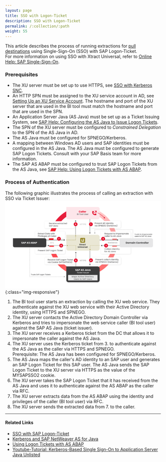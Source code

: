 ```yaml
---
layout: page
title: SSO with Logon-Ticket
description: SSO with Logon-Ticket
permalink: /:collection/:path
weight: 55
---
```


This article describes the process of running extractions for [pull destinations](https://help.theobald-software.com/en/xtract-universal/destinations#pull-and-push-destinations) using Single-Sign-On (SSO) with SAP Logon-Ticket. <br>
For more information on using SSO with Xtract Universal, refer to [Online Help: SAP Single-Sign-On](https://help.theobald-software.com/en/xtract-universal/advanced-techniques/sap-single-sign-on).

### Prerequisites

- The XU server must be set up to use HTTPS, see [SSO with Kerberos SNC](https://help.theobald-software.com/en/xtract-universal/advanced-techniques/sap-single-sign-on/sso-with-kerberos-snc). 
- An HTTP SPN must be assigned to the XU service account in AD, see [Setting Up an XU Service Account](https://help.theobald-software.com/en/xtract-universal/advanced-techniques/service-account).
The hostname and port of the XU server that are used in the BI tool must match the hostname and port that are used in the SPN.
- An Application Server Java (AS Java) must be set up as a Ticket Issuing System, see [SAP Help: Configuring the AS Java to Issue Logon Tickets](https://help.sap.com/doc/saphelp_nw75/7.5.5/EN-US/4a/412251343f2ab1e10000000a42189c/frameset.htm).
- The SPN of the XU server must be configured to *Constrained Delegation* to the SPN of the AS Java in AD.
- The AS Java must be configured for SPNEGO/Kerberos.
- A mapping between Windows AD users and SAP identities must be configured in the AS Java. 
The AS Java must be configured to generate SAP Logon Tickets.
Consult with your SAP Basis team for more information.
- The SAP AS ABAP must be configured to trust SAP Logon Tickets from the AS Java, see [SAP Help: Using Logon Tickets with AS ABAP](https://help.sap.com/doc/saphelp_nw75/7.5.5/en-US/9d/472b83bbed4915b84b30e539c625ae/frameset.htm).

### Process of Authentication

The following graphic illustrates the process of calling an extraction with SSO via Ticket Issuer:<br>
![SSO-with-Logon-Ticket1](/img/contents/SSO-with-Logon-Ticket.png){:class="img-responsive"}

1. The BI tool user starts an extraction by calling the XU web service. 
They authenticate against the XU web service with their Active Directory identity, using HTTPS and SPNEGO.<br>
2. The XU server contacts the Active Directory Domain Controller via Kerberos and tries to impersonate the web service caller (BI tool user) against the SAP AS Java (ticket issuer).
3. The XU server receives a Kerberos ticket from the DC that allows it to impersonate the caller against the AS Java.<br>
4. The XU server uses the Kerberos ticket from 3. to authenticate against the AS Java as the caller via HTTPS and SPNEGO.<br>Prerequisite: The AS Java has been configured for SPNEGO/Kerberos.
5. The AS Java maps the caller's AD identity to an SAP user and generates an SAP Logon Ticket for this SAP user. 
The AS Java sends the SAP Logon Ticket to the XU server via HTTPS as the value of the MYSAPSSO2 cookie.<br>
6. The XU server takes the SAP Logon Ticket that it has received from the AS Java and uses it to authenticate against the AS ABAP as the caller via RFC.<br>
7. The XU server extracts data from the AS ABAP using the identity and privileges of the caller (BI tool user) via RFC.
8. The XU server sends the extracted data from 7. to the caller.

******

#### Related Links
- [SSO with SAP Logon-Ticket](https://help.theobald-software.com/en/xtract-universal/advanced-techniques/sap-single-sign-on/sso-with-sap-logon-ticket)
- [Kerberos and SAP NetWeaver AS for Java](https://help.sap.com/doc/saphelp_nw75/7.5.5/EN-US/4c/8a4d292e2849a8b7cbd229be5c94a5/frameset.htm)
- [Using Logon Tickets with AS ABAP](https://help.sap.com/doc/saphelp_nw75/7.5.5/EN-US/d0/dc33c460a243929b7ec120f55af101/frameset.htm)
- [Youtube-Tutorial: Kerberos-Based Single Sign-On to Application Server Java Unlisted](https://www.youtube.com/watch?v=GRIkarGsU5U)